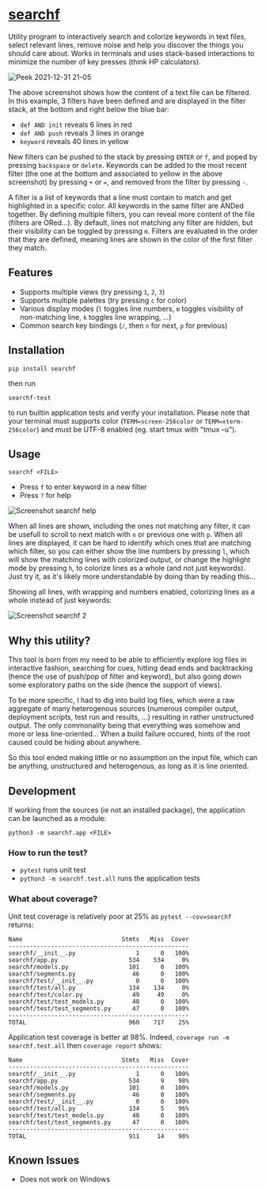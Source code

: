 # [searchf](https://github.com/human3/searchf)

Utility program to interactively search and colorize keywords in text files, select relevant lines, remove noise and help you discover the things you should care about. Works in terminals and uses stack-based interactions to minimize the number of key presses (think HP calculators).

![Peek 2021-12-31 21-05](https://user-images.githubusercontent.com/15265841/147842653-46e2fc0f-fdac-424e-9e5a-2e806d86440e.gif)

The above screenshot shows how the content of a text file can be filtered. In this example, 3 filters have been defined and are displayed in the filter stack, at the bottom and right below the blue bar:
- `def AND init` reveals 6 lines in red
- `def AND push` reveals 3 lines in orange
- `keyword` reveals 40 lines in yellow

New filters can be pushed to the stack by pressing `ENTER` or `f`, and poped by pressing `backspace` or `delete`. Keywords can be added to the most recent filter (the one at the bottom and associated to yellow in the above screenshot) by pressing `+` or `=`, and removed from the filter by pressing `-`.

A filter is a list of keywords that a line must contain to match and get highlighted in a specific color. All keywords in the same filter are ANDed together. By defining multiple filters, you can reveal more content of the file (filters are ORed...). By default, lines not matching any filter are hidden, but their visibility can be toggled by pressing `m`. Filters are evaluated in the order that they are defined, meaning lines are shown in the color of the first filter they match.

## Features

- Supports multiple views (try pressing `1`, `2`, `3`)
- Supports multiple palettes (try pressing `c` for color)
- Various display modes (`l` toggles line numbers, `m` toggles visibility of non-matching line, `k` toggles line wrapping, ...)
- Common search key bindings (`/`, then `n` for next, `p` for previous)

## Installation

`pip install searchf`

then run

`searchf-test`

to run builtin application tests and verify your installation. Please note that your terminal must supports color (`TERM=screen-256color` or `TERM=xterm-256color`) and must be UTF-8 enabled (eg. start tmux with "tmux -u").

## Usage

`searchf <FILE>`

- Press `f` to enter keyword in a new filter
- Press `?` for help
 
![Screenshot searchf help](https://user-images.githubusercontent.com/15265841/147424944-cbb41951-9911-4577-bd3a-857293802f0a.png)

When all lines are shown, including the ones not matching any filter, it can be usefull to scroll to next match with `n` or previous one with `p`. When all lines are displayed, it can be hard to identify which ones that are matching which filter, so you can either show the line numbers by pressing `l`, which will show the matching lines with colorized output, or change the highlight mode by pressing `h`, to colorize lines as a whole (and not just keywords). Just try it, as it's likely more understandable by doing than by reading this...

Showing all lines, with wrapping and numbers enabled, colorizing lines as a whole instead of just keywords:

![Screenshot searchf 2](https://user-images.githubusercontent.com/15265841/147425069-609e346d-c84d-452c-bfb2-8e32cadf10d5.png)

## Why this utility?

This tool is born from my need to be able to efficiently explore log files in interactive fashion, searching for cues, hitting dead ends and backtracking (hence the use of push/pop of filter and keyword), but also going down some exploratory paths on the side (hence the support of views).

To be more specific, I had to dig into build log files, which were a raw aggregate of many heterogenous sources (numerous compiler output, deployment scripts, test run and results, ...) resulting in rather unstructured output. The only commonality being that everything was somehow and more or less line-oriented... When a build failure occured, hints of the root caused could be hiding about anywhere.

So this tool ended making little or no assumption on the input file, which can be anything, unstructured and heterogenous, as long as it is line oriented.

## Development

If working from the sources (ie not an installed package), the application can be launched as a module:

`python3 -m searchf.app <FILE>`

### How to run the test?

- `pytest` runs unit test
- `python3 -m searchf.test.all` runs the application tests

### What about coverage?

Unit test coverage is relatively poor at 25% as `pytest --cov=searchf` returns:

```
Name                            Stmts   Miss  Cover
---------------------------------------------------
searchf/__init__.py                 1      0   100%
searchf/app.py                    534    534     0%
searchf/models.py                 101      0   100%
searchf/segments.py                46      0   100%
searchf/test/__init__.py            0      0   100%
searchf/test/all.py               134    134     0%
searchf/test/color.py              49     49     0%
searchf/test/test_models.py        48      0   100%
searchf/test/test_segments.py      47      0   100%
---------------------------------------------------
TOTAL                             960    717    25%

```

Application test coverage is better at 98%. Indeed, `coverage run -m searchf.test.all` then `coverage report` shows:

```
Name                            Stmts   Miss  Cover
---------------------------------------------------
searchf/__init__.py                 1      0   100%
searchf/app.py                    534      9    98%
searchf/models.py                 101      0   100%
searchf/segments.py                46      0   100%
searchf/test/__init__.py            0      0   100%
searchf/test/all.py               134      5    96%
searchf/test/test_models.py        48      0   100%
searchf/test/test_segments.py      47      0   100%
---------------------------------------------------
TOTAL                             911     14    98%
```

## Known Issues

- Does not work on Windows
